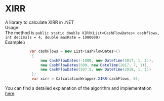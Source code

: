 # XIRR
A library to calculate XIRR in .NET\
Usage:\
The method is `public static double XIRR(List<CashFlowDates> cashflows, int decimals = 4, double maxRate = 1000000)`\
Example:\
```cs
           var cashFlows = new List<CashFlowDates>()
            {
                new CashFlowDates(-1000, new DateTime(2017, 1, 1)),
                new CashFlowDates(500, new DateTime(2017, 7, 1)),
                new CashFlowDates(507.5, new DateTime(2018, 1, 1))
            };
            var xirr = CalculationWrapper.XIRR(cashFlows, 6);

```

You can find a detailed explanation of the algorithm and implementation [here](https://www.klearlending.com).
